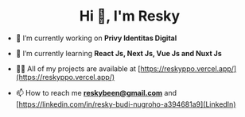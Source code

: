<h1 align="center">Hi 👋, I'm Resky</h1>

- 🔭 I’m currently working on **Privy Identitas Digital**

- 🌱 I’m currently learning **React Js, Next Js, Vue Js and Nuxt Js**

- 👨‍💻 All of my projects are available at [https://reskyppo.vercel.app/](https://reskyppo.vercel.app/)

- 📫 How to reach me **reskybeen@gmail.com** and [https://linkedin.com/in/resky-budi-nugroho-a394681a9](LinkedIn)
